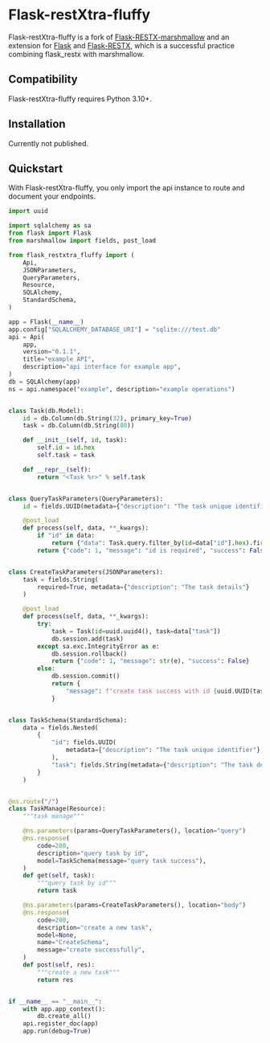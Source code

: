 <!--
 * @Description: README for fluffy-flask
 * @version: 0.1.1
 * @Author: 1746104160
 * @Date: 2023-06-02 13:05:58
 * @LastEditors: 1746104160 shaojiahong2001@outlook.com
 * @LastEditTime: 2023-06-16 18:04:55
 * @FilePath: /fluffy-flask/README.md
-->
# Flask-restXtra-fluffy

Flask-restXtra-fluffy is a fork of [Flask-RESTX-marshmallow](https://github.com/1746104160/flask-restx-marshmallow) and an extension for [Flask](https://flask.palletsprojects.com/en/latest/) and [Flask-RESTX](https://flask-restx.readthedocs.io/en/latest/), which is a successful practice combining flask_restx with marshmallow.

## Compatibility

Flask-restXtra-fluffy requires Python 3.10+.

## Installation

Currently not published.

[//]: # (Install the extension with pip:)

[//]: # ()
[//]: # (```bash)

[//]: # (pip install flask-restx-marshmallow)

[//]: # (```)

[//]: # ()
[//]: # (or with poetry:)

[//]: # ()
[//]: # (```bash)

[//]: # (poetry add flask-restx-marshmallow)

[//]: # (```)

## Quickstart

With Flask-restXtra-fluffy, you only import the api instance to route and document your endpoints.

```python
import uuid

import sqlalchemy as sa
from flask import Flask
from marshmallow import fields, post_load

from flask_restxtra_fluffy import (
    Api,
    JSONParameters,
    QueryParameters,
    Resource,
    SQLAlchemy,
    StandardSchema,
)

app = Flask(__name__)
app.config["SQLALCHEMY_DATABASE_URI"] = "sqlite:///test.db"
api = Api(
    app,
    version="0.1.1",
    title="example API",
    description="api interface for example app",
)
db = SQLAlchemy(app)
ns = api.namespace("example", description="example operations")


class Task(db.Model):
    id = db.Column(db.String(32), primary_key=True)
    task = db.Column(db.String(80))

    def __init__(self, id, task):
        self.id = id.hex
        self.task = task

    def __repr__(self):
        return "<Task %r>" % self.task


class QueryTaskParameters(QueryParameters):
    id = fields.UUID(metadata={"description": "The task unique identifier"})

    @post_load
    def process(self, data, **_kwargs):
        if "id" in data:
            return {"data": Task.query.filter_by(id=data["id"].hex).first()}
        return {"code": 1, "message": "id is required", "success": False}


class CreateTaskParameters(JSONParameters):
    task = fields.String(
        required=True, metadata={"description": "The task details"}
    )

    @post_load
    def process(self, data, **_kwargs):
        try:
            task = Task(id=uuid.uuid4(), task=data["task"])
            db.session.add(task)
        except sa.exc.IntegrityError as e:
            db.session.rollback()
            return {"code": 1, "message": str(e), "success": False}
        else:
            db.session.commit()
            return {
                "message": f"create task success with id {uuid.UUID(task.id)}"
            }


class TaskSchema(StandardSchema):
    data = fields.Nested(
        {
            "id": fields.UUID(
                metadata={"description": "The task unique identifier"},
            ),
            "task": fields.String(metadata={"description": "The task details"}),
        }
    )


@ns.route("/")
class TaskManage(Resource):
    """task manage"""

    @ns.parameters(params=QueryTaskParameters(), location="query")
    @ns.response(
        code=200,
        description="query task by id",
        model=TaskSchema(message="query task success"),
    )
    def get(self, task):
        """query task by id"""
        return task

    @ns.parameters(params=CreateTaskParameters(), location="body")
    @ns.response(
        code=200,
        description="create a new task",
        model=None,
        name="CreateSchema",
        message="create successfully",
    )
    def post(self, res):
        """create a new task"""
        return res


if __name__ == "__main__":
    with app.app_context():
        db.create_all()
    api.register_doc(app)
    app.run(debug=True)
```
